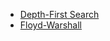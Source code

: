 * [Depth-First Search](https://en.wikipedia.org/wiki/Depth-first_search)
* [Floyd-Warshall](https://en.wikipedia.org/wiki/Floyd%E2%80%93Warshall_algorithm)
